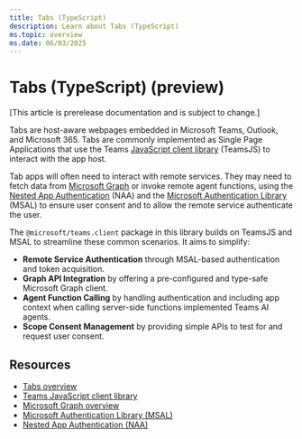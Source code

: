 ```yaml
---
title: Tabs (TypeScript)
description: Learn about Tabs (TypeScript)
ms.topic: overview
ms.date: 06/03/2025
---
```


# Tabs (TypeScript) (preview)

[This article is prerelease documentation and is subject to change.]

Tabs are host-aware webpages embedded in Microsoft Teams, Outlook, and Microsoft 365. Tabs are commonly implemented as Single Page Applications that use the Teams [JavaScript client library](/microsoftteams/platform/tabs/how-to/using-teams-client-library) (TeamsJS) to interact with the app host.

Tab apps will often need to interact with remote services. They may need to fetch data from [Microsoft Graph](/graph/overview) or invoke remote agent functions, using the [Nested App Authentication](/microsoftteams/platform/concepts/authentication/nested-authentication) (NAA) and the [Microsoft Authentication Library](/entra/identity-platform/msal-overview) (MSAL) to ensure user consent and to allow the remote service authenticate the user.

The `@microsoft/teams.client` package in this library builds on TeamsJS and MSAL to streamline these common scenarios. It aims to simplify:

- **Remote Service Authentication** through MSAL-based authentication and token acquisition.
- **Graph API Integration** by offering a pre-configured and type-safe Microsoft Graph client.
- **Agent Function Calling** by handling authentication and including app context when calling server-side functions implemented Teams AI agents.
- **Scope Consent Management** by providing simple APIs to test for and request user consent.

## Resources
- [Tabs overview](/microsoftteams/platform/tabs/what-are-tabs?tabs=personal)
- [Teams JavaScript client library](/microsoftteams/platform/tabs/how-to/using-teams-client-library)
- [Microsoft Graph overview](/graph/overview)
- [Microsoft Authentication Library (MSAL)](/entra/identity-platform/msal-overview)
- [Nested App Authentication (NAA)](/microsoftteams/platform/concepts/authentication/nested-authentication)
